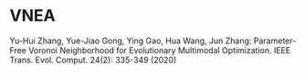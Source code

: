 # VNEA
Yu-Hui Zhang, Yue-Jiao Gong, Ying Gao, Hua Wang, Jun Zhang: 
Parameter-Free Voronoi Neighborhood for Evolutionary Multimodal Optimization. 
IEEE Trans. Evol. Comput. 24(2): 335-349 (2020)

